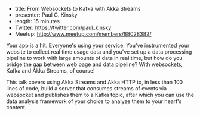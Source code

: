 * title: From Websockets to Kafka with Akka Streams
* presenter: Paul G. Kinsky
* length: 15 minutes
* Twitter: https://twitter.com/paul_kinsky
* Meetup: http://www.meetup.com/members/88028382/

Your app is a hit. Everyone's using your service. You've instrumented your website to collect real time usage data and you've set up a data processing pipeline to work with large amounts of data in real time, but how do you bridge the gap between web page and data pipeline? With websockets, Kafka and Akka Streams, of course!

This talk covers using Akka Streams and Akka HTTP to, in less than 100 lines of code, build a server that consumes streams of events via websocket and publishes them to a Kafka topic, after which you can use the data analysis framework of your choice to analyze them to your heart's content.
